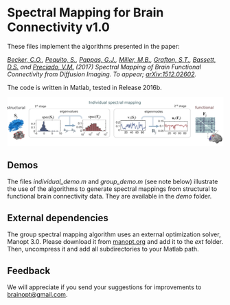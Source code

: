 # Spectral Mapping for Brain Connectivity v1.0 

These files implement the algorithms presented in the paper:

*[Becker, C.O.](http://www.seas.upenn.edu/~cassiano/), [Pequito, S.](http://www.spequito.com/), [Pappas, G.J.](http://www.georgejpappas.org/), [Miller, M.B.](https://www.psych.ucsb.edu/people/faculty/miller), [Grafton, S.T.](https://www.psych.ucsb.edu/people/faculty/grafton), [Bassett, D.S.](http://www.danisbassett.com/) and [Preciado, V.M.](https://sites.google.com/site/victormpreciado/) (2017) Spectral Mapping of Brain Functional Connectivity from Diffusion Imaging. To appear; [arXiv:1512.02602](https://arxiv.org/abs/1512.02602).*

The code is written in Matlab, tested in Release 2016b.

![spectral](/res/spectral.png)

## Demos

The files *individual_demo.m* and *group_demo.m* (see note below) illustrate the use of the algorithms to generate spectral mappings from structural to functional brain connectivity data. They are available in the *demo* folder.

## External dependencies

The group spectral mapping algorithm uses an external optimization solver, Manopt 3.0. Please download it from [manopt.org](http://manopt.org) and add it to the *ext* folder. Then, uncompress it and add all subdirectories to your Matlab path.

## Feedback

We will appreciate if you send your suggestions for improvements to brainopt@gmail.com.
